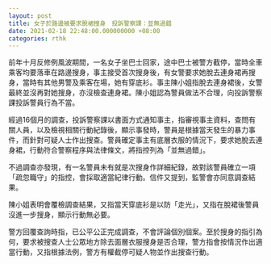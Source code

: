 ```yaml
---
layout: post
title: 女子於路邊被要求脫裙搜身　投訴警察課：並無過錯
date: 2021-02-18 22:48:00.000000000 +08:00
categories: rthk
---
```


前年十月反修例風波期間，一名女子坐巴士回家，途中巴士被警方截停，當時全車乘客均要落車在路邊搜身，事主接受首次搜身後，有女警要求她脫去連身裙再搜身，當時有其他男警及乘客在場，她有穿底衫。事主陳小姐指脫去連身裙後，女警最終並沒再對她搜身，亦沒檢查連身裙。陳小姐認為警員做法不合理，向投訴警察課投訴警員行為不當。

經過16個月的調查，投訴警察課以書面方式通知事主，指審視事主資料，查問有關人員，以及檢視相關行動紀錄後，顯示事發時，警員是根據當天發生的暴力事件，而針對可疑人士作出搜查。警員確定事主有底層衣服的情況下，要求她脫去連身裙，行動符合警察程序與法律條文，將指控列為「並無過錯」。

不過調查亦發現，有一名警員未有就是次搜身作詳細紀錄，故對該警員確立一項「疏忽職守」的指控，會採取適當紀律行動。信件又提到，監警會亦同意調查結果。

陳小姐表明會覆檢調查結果，又指當天穿底衫是以防「走光」，又指在脫裙後警員沒進一步搜身，顯示行動無必要。

警方回覆查詢時指，已公平公正完成調查，不會評論個別個案。至於搜身的指引為何，要求被搜查人士公眾地方除去面層衣服搜身是否合理，警方指會按情況作出適當行動，又指根據法例，警方有權截停可疑人物並作出搜查行動。
